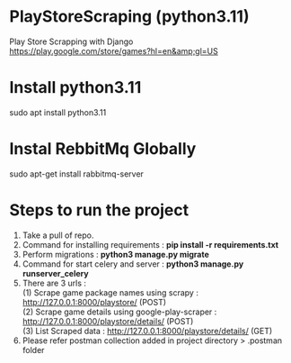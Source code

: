 # PlayStoreScraping (python3.11)
Play Store Scrapping with Django \
https://play.google.com/store/games?hl=en&amp;gl=US

# Install python3.11
sudo apt install python3.11

# Instal RebbitMq Globally
sudo apt-get install rabbitmq-server


# Steps to run the project
1. Take a pull of repo.
2. Command for installing requirements : **pip install -r requirements.txt**
3. Perform migrations : **python3 manage.py migrate**
4. Command for start celery and server : **python3 manage.py runserver_celery**
5. There are 3 urls :\
   (1) Scrape game package names using scrapy : http://127.0.0.1:8000/playstore/ (POST)\
   (2) Scrape game details using google-play-scraper : http://127.0.0.1:8000/playstore/details/ (POST)\
   (3) List Scraped data : http://127.0.0.1:8000/playstore/details/ (GET)
6. Please refer postman collection added in project directory > .postman folder